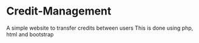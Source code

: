 # Credit-Management
A simple website to transfer credits between users
This is done using php, html and bootstrap
